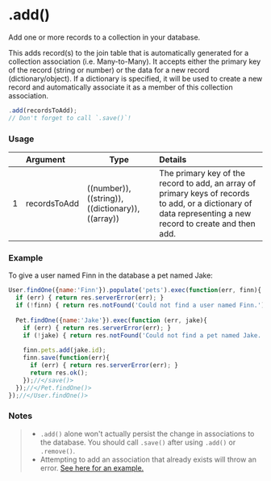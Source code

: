 # .add()

Add one or more records to a collection in your database.

This adds record(s) to the join table that is automatically generated for a collection association (i.e. Many-to-Many).  It accepts either the primary key of the record (string or number) or the data for a new record (dictionary/object).  If a dictionary is specified, it will be used to create a new record and automatically associate it as a member of this collection association.

```javascript
.add(recordsToAdd);
// Don't forget to call `.save()`!
```

### Usage

|   |     Argument        | Type                                                  | Details                            |
|---|:--------------------|-------------------------------------------------------|:-----------------------------------|
| 1 | recordsToAdd        | ((number)), ((string)), ((dictionary)), ((array))     | The primary key of the record to add, an array of primary keys of records to add, or a dictionary of data representing a new record to create and then add.


### Example

To give a user named Finn in the database a pet named Jake:

```javascript
User.findOne({name:'Finn'}).populate('pets').exec(function(err, finn){
  if (err) { return res.serverError(err); }
  if (!finn) { return res.notFound('Could not find a user named Finn.'); }
  
  Pet.findOne({name:'Jake'}).exec(function (err, jake){
    if (err) { return res.serverError(err); }
    if (!jake) { return res.notFound('Could not find a pet named Jake.'); }
    
    finn.pets.add(jake.id);
    finn.save(function(err){
      if (err) { return res.serverError(err); }
      return res.ok();
    });//</save()>
  });//</Pet.findOne()>
});//</User.findOne()>
```


### Notes
> + `.add()` alone won't actually persist the change in associations to the database.  You should call `.save()` after using `.add()` or `.remove()`.
> + Attempting to add an association that already exists will throw an error. [See here for an example.](https://github.com/balderdashy/waterline/issues/352)


<docmeta name="displayName" value=".add()">
<docmeta name="pageType" value="method">
